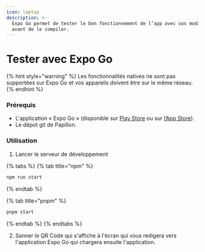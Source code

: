 ```yaml
---
icon: laptop
description: >-
  Expo Go permet de tester le bon fonctionnement de l’app avec vos modifications
  avant de le compiler.
---
```


# Tester avec Expo Go

{% hint style="warning" %}
Les fonctionnalités natives ne sont pas supportées sur Expo Go et vos appareils doivent être sur le même réseau.
{% endhint %}

### Prérequis

* L'application « Expo Go » (disponible sur [Play Store](https://play.google.com/store/apps/details?id=host.exp.exponent) ou sur [l’App Store](https://apps.apple.com/fr/app/expo-go/id982107779)).
* Le dépot git de Papillon.

### Utilisation

1. Lancer le serveur de développement

{% tabs %}
{% tab title="npm" %}
```sh
npm run start
```
{% endtab %}

{% tab title="pnpm" %}
```sh
pnpm start
```
{% endtab %}
{% endtabs %}

2. Sanner le QR Code qui s'affiche à l'écran qui vous redigera vers l'application Expo Go qui chargera ensuite l'application.
